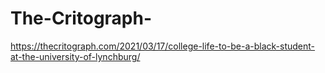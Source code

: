 # The-Critograph-
https://thecritograph.com/2021/03/17/college-life-to-be-a-black-student-at-the-university-of-lynchburg/
